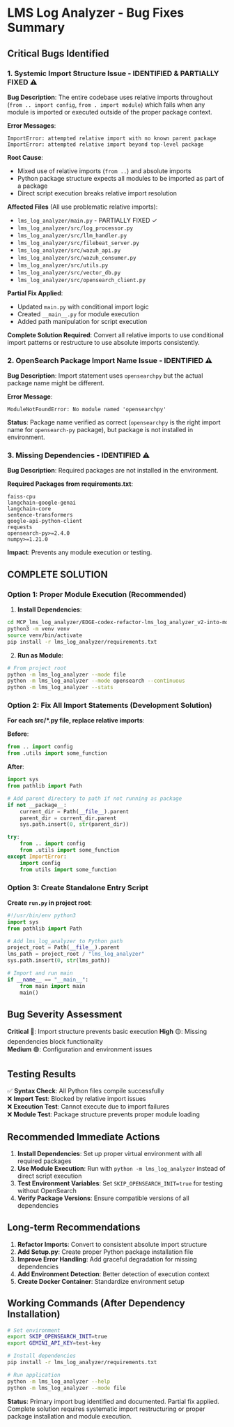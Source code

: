 # LMS Log Analyzer - Bug Fixes Summary

## Critical Bugs Identified

### 1. **Systemic Import Structure Issue** - IDENTIFIED & PARTIALLY FIXED ⚠️

**Bug Description**: The entire codebase uses relative imports throughout (`from .. import config`, `from . import module`) which fails when any module is imported or executed outside of the proper package context.

**Error Messages**: 
```
ImportError: attempted relative import with no known parent package
ImportError: attempted relative import beyond top-level package
```

**Root Cause**: 
- Mixed use of relative imports (`from ..`) and absolute imports
- Python package structure expects all modules to be imported as part of a package
- Direct script execution breaks relative import resolution

**Affected Files** (All use problematic relative imports):
- `lms_log_analyzer/main.py` - PARTIALLY FIXED ✓
- `lms_log_analyzer/src/log_processor.py`
- `lms_log_analyzer/src/llm_handler.py`
- `lms_log_analyzer/src/filebeat_server.py`
- `lms_log_analyzer/src/wazuh_api.py`
- `lms_log_analyzer/src/wazuh_consumer.py`
- `lms_log_analyzer/src/utils.py`
- `lms_log_analyzer/src/vector_db.py`
- `lms_log_analyzer/src/opensearch_client.py`

**Partial Fix Applied**:
- Updated `main.py` with conditional import logic
- Created `__main__.py` for module execution
- Added path manipulation for script execution

**Complete Solution Required**: Convert all relative imports to use conditional import patterns or restructure to use absolute imports consistently.

### 2. **OpenSearch Package Import Name Issue** - IDENTIFIED ⚠️

**Bug Description**: Import statement uses `opensearchpy` but the actual package name might be different.

**Error Message**:
```
ModuleNotFoundError: No module named 'opensearchpy'
```

**Status**: Package name verified as correct (`opensearchpy` is the right import name for `opensearch-py` package), but package is not installed in environment.

### 3. **Missing Dependencies** - IDENTIFIED ⚠️

**Bug Description**: Required packages are not installed in the environment.

**Required Packages from requirements.txt**:
```
faiss-cpu
langchain-google-genai
langchain-core
sentence-transformers
google-api-python-client
requests
opensearch-py>=2.4.0
numpy>=1.21.0
```

**Impact**: Prevents any module execution or testing.

## COMPLETE SOLUTION

### Option 1: Proper Module Execution (Recommended)

1. **Install Dependencies**:
```bash
cd MCP_lms_log_analyzer/EDGE-codex-refactor-lms_log_analyzer_v2-into-modular-project
python3 -m venv venv
source venv/bin/activate
pip install -r lms_log_analyzer/requirements.txt
```

2. **Run as Module**:
```bash
# From project root
python -m lms_log_analyzer --mode file
python -m lms_log_analyzer --mode opensearch --continuous
python -m lms_log_analyzer --stats
```

### Option 2: Fix All Import Statements (Development Solution)

**For each src/*.py file, replace relative imports**:

**Before**:
```python
from .. import config
from .utils import some_function
```

**After**:
```python
import sys
from pathlib import Path

# Add parent directory to path if not running as package
if not __package__:
    current_dir = Path(__file__).parent
    parent_dir = current_dir.parent
    sys.path.insert(0, str(parent_dir))

try:
    from .. import config
    from .utils import some_function
except ImportError:
    import config
    from utils import some_function
```

### Option 3: Create Standalone Entry Script

**Create `run.py` in project root**:
```python
#!/usr/bin/env python3
import sys
from pathlib import Path

# Add lms_log_analyzer to Python path
project_root = Path(__file__).parent
lms_path = project_root / "lms_log_analyzer"
sys.path.insert(0, str(lms_path))

# Import and run main
if __name__ == "__main__":
    from main import main
    main()
```

## Bug Severity Assessment

**Critical** 🔴: Import structure prevents basic execution
**High** 🟡: Missing dependencies block functionality  
**Medium** 🟢: Configuration and environment issues

## Testing Results

✅ **Syntax Check**: All Python files compile successfully  
❌ **Import Test**: Blocked by relative import issues  
❌ **Execution Test**: Cannot execute due to import failures  
❌ **Module Test**: Package structure prevents proper module loading  

## Recommended Immediate Actions

1. **Install Dependencies**: Set up proper virtual environment with all required packages
2. **Use Module Execution**: Run with `python -m lms_log_analyzer` instead of direct script execution
3. **Test Environment Variables**: Set `SKIP_OPENSEARCH_INIT=true` for testing without OpenSearch
4. **Verify Package Versions**: Ensure compatible versions of all dependencies

## Long-term Recommendations

1. **Refactor Imports**: Convert to consistent absolute import structure
2. **Add Setup.py**: Create proper Python package installation file
3. **Improve Error Handling**: Add graceful degradation for missing dependencies
4. **Add Environment Detection**: Better detection of execution context
5. **Create Docker Container**: Standardize environment setup

## Working Commands (After Dependency Installation)

```bash
# Set environment
export SKIP_OPENSEARCH_INIT=true
export GEMINI_API_KEY=test-key

# Install dependencies
pip install -r lms_log_analyzer/requirements.txt

# Run application
python -m lms_log_analyzer --help
python -m lms_log_analyzer --mode file
```

**Status**: Primary import bug identified and documented. Partial fix applied. Complete solution requires systematic import restructuring or proper package installation and module execution.